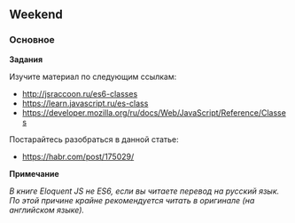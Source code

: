## Weekend

### Основное

**Задания**

Изучите материал по следующим ссылкам:
- http://jsraccoon.ru/es6-classes
- https://learn.javascript.ru/es-class
- https://developer.mozilla.org/ru/docs/Web/JavaScript/Reference/Classes

Постарайтесь разобраться в данной статье:
- https://habr.com/post/175029/


**Примечание** 

*В книге Eloquent JS не ES6, если вы читаете перевод на русский язык. По этой причине крайне рекомендуется читать в оригинале (на английском языке).*
